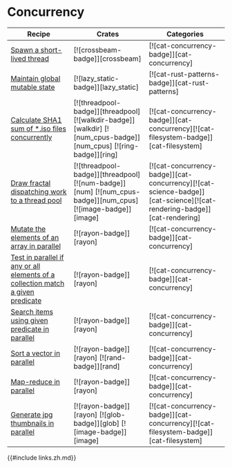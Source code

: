 # Concurrency

| Recipe | Crates | Categories |
|--------|--------|------------|
| [Spawn a short-lived thread][ex-crossbeam-spawn] | [![crossbeam-badge]][crossbeam] | [![cat-concurrency-badge]][cat-concurrency] |
| [Maintain global mutable state][ex-global-mut-state] | [![lazy_static-badge]][lazy_static] | [![cat-rust-patterns-badge]][cat-rust-patterns] |
| [Calculate SHA1 sum of *.iso files concurrently][ex-threadpool-walk]  | [![threadpool-badge]][threadpool] [![walkdir-badge]][walkdir] [![num_cpus-badge]][num_cpus] [![ring-badge]][ring] | [![cat-concurrency-badge]][cat-concurrency][![cat-filesystem-badge]][cat-filesystem] |
| [Draw fractal dispatching work to a thread pool][ex-threadpool-fractal] | [![threadpool-badge]][threadpool] [![num-badge]][num] [![num_cpus-badge]][num_cpus] [![image-badge]][image] | [![cat-concurrency-badge]][cat-concurrency][![cat-science-badge]][cat-science][![cat-rendering-badge]][cat-rendering] |
| [Mutate the elements of an array in parallel][ex-rayon-iter-mut] | [![rayon-badge]][rayon] | [![cat-concurrency-badge]][cat-concurrency] |
| [Test in parallel if any or all elements of a collection match a given predicate][ex-rayon-any-all] | [![rayon-badge]][rayon] | [![cat-concurrency-badge]][cat-concurrency] |
| [Search items using given predicate in parallel][ex-rayon-parallel-search] | [![rayon-badge]][rayon] | [![cat-concurrency-badge]][cat-concurrency] |
| [Sort a vector in parallel][ex-rayon-parallel-sort] | [![rayon-badge]][rayon] [![rand-badge]][rand] | [![cat-concurrency-badge]][cat-concurrency] |
| [Map-reduce in parallel][ex-rayon-map-reduce] | [![rayon-badge]][rayon] | [![cat-concurrency-badge]][cat-concurrency] |
| [Generate jpg thumbnails in parallel][ex-rayon-thumbnails] | [![rayon-badge]][rayon] [![glob-badge]][glob] [![image-badge]][image] | [![cat-concurrency-badge]][cat-concurrency][![cat-filesystem-badge]][cat-filesystem] |


[ex-crossbeam-spawn]: concurrency/threads.html#spawn-a-short-lived-thread
[ex-global-mut-state]: concurrency/threads.html#maintain-global-mutable-state
[ex-threadpool-walk]: concurrency/threads.html#calculate-sha1-sum-of-iso-files-concurrently
[ex-threadpool-fractal]: concurrency/threads.html#draw-fractal-dispatching-work-to-a-thread-pool
[ex-rayon-iter-mut]: concurrency/parallel.html#mutate-the-elements-of-an-array-in-parallel
[ex-rayon-any-all]: concurrency/parallel.html#test-in-parallel-if-any-or-all-elements-of-a-collection-match-a-given-predicate
[ex-rayon-parallel-search]: concurrency/parallel.html#search-items-using-given-predicate-in-parallel
[ex-rayon-parallel-sort]: concurrency/parallel.html#sort-a-vector-in-parallel
[ex-rayon-map-reduce]: concurrency/parallel.html#map-reduce-in-parallel
[ex-rayon-thumbnails]: concurrency/parallel.html#generate-jpg-thumbnails-in-parallel

{{#include links.zh.md}}
